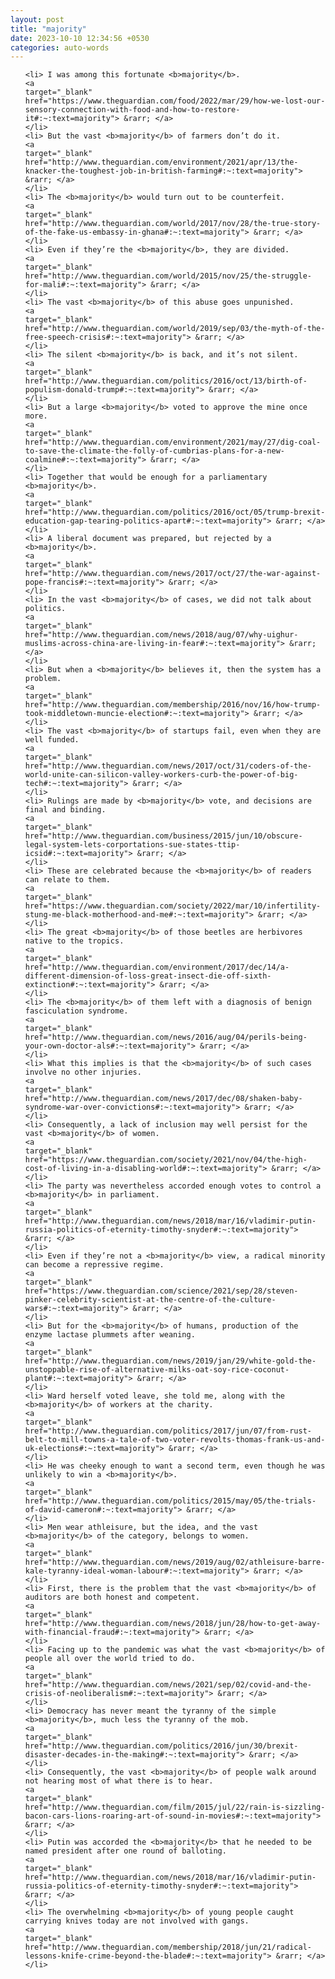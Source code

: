 ```yaml
---
layout: post
title: "majority"
date: 2023-10-10 12:34:56 +0530
categories: auto-words
---
```

<ol>

    <li> I was among this fortunate <b>majority</b>.
    <a 
    target="_blank" 
    href="https://www.theguardian.com/food/2022/mar/29/how-we-lost-our-sensory-connection-with-food-and-how-to-restore-it#:~:text=majority"> &rarr; </a>
    </li>
    <li> But the vast <b>majority</b> of farmers don’t do it.
    <a 
    target="_blank" 
    href="http://www.theguardian.com/environment/2021/apr/13/the-knacker-the-toughest-job-in-british-farming#:~:text=majority"> &rarr; </a>
    </li>
    <li> The <b>majority</b> would turn out to be counterfeit.
    <a 
    target="_blank" 
    href="http://www.theguardian.com/world/2017/nov/28/the-true-story-of-the-fake-us-embassy-in-ghana#:~:text=majority"> &rarr; </a>
    </li>
    <li> Even if they’re the <b>majority</b>, they are divided.
    <a 
    target="_blank" 
    href="http://www.theguardian.com/world/2015/nov/25/the-struggle-for-mali#:~:text=majority"> &rarr; </a>
    </li>
    <li> The vast <b>majority</b> of this abuse goes unpunished.
    <a 
    target="_blank" 
    href="http://www.theguardian.com/world/2019/sep/03/the-myth-of-the-free-speech-crisis#:~:text=majority"> &rarr; </a>
    </li>
    <li> The silent <b>majority</b> is back, and it’s not silent.
    <a 
    target="_blank" 
    href="http://www.theguardian.com/politics/2016/oct/13/birth-of-populism-donald-trump#:~:text=majority"> &rarr; </a>
    </li>
    <li> But a large <b>majority</b> voted to approve the mine once more.
    <a 
    target="_blank" 
    href="http://www.theguardian.com/environment/2021/may/27/dig-coal-to-save-the-climate-the-folly-of-cumbrias-plans-for-a-new-coalmine#:~:text=majority"> &rarr; </a>
    </li>
    <li> Together that would be enough for a parliamentary <b>majority</b>.
    <a 
    target="_blank" 
    href="http://www.theguardian.com/politics/2016/oct/05/trump-brexit-education-gap-tearing-politics-apart#:~:text=majority"> &rarr; </a>
    </li>
    <li> A liberal document was prepared, but rejected by a <b>majority</b>.
    <a 
    target="_blank" 
    href="http://www.theguardian.com/news/2017/oct/27/the-war-against-pope-francis#:~:text=majority"> &rarr; </a>
    </li>
    <li> In the vast <b>majority</b> of cases, we did not talk about politics.
    <a 
    target="_blank" 
    href="http://www.theguardian.com/news/2018/aug/07/why-uighur-muslims-across-china-are-living-in-fear#:~:text=majority"> &rarr; </a>
    </li>
    <li> But when a <b>majority</b> believes it, then the system has a problem.
    <a 
    target="_blank" 
    href="http://www.theguardian.com/membership/2016/nov/16/how-trump-took-middletown-muncie-election#:~:text=majority"> &rarr; </a>
    </li>
    <li> The vast <b>majority</b> of startups fail, even when they are well funded.
    <a 
    target="_blank" 
    href="http://www.theguardian.com/news/2017/oct/31/coders-of-the-world-unite-can-silicon-valley-workers-curb-the-power-of-big-tech#:~:text=majority"> &rarr; </a>
    </li>
    <li> Rulings are made by <b>majority</b> vote, and decisions are final and binding.
    <a 
    target="_blank" 
    href="http://www.theguardian.com/business/2015/jun/10/obscure-legal-system-lets-corportations-sue-states-ttip-icsid#:~:text=majority"> &rarr; </a>
    </li>
    <li> These are celebrated because the <b>majority</b> of readers can relate to them.
    <a 
    target="_blank" 
    href="https://www.theguardian.com/society/2022/mar/10/infertility-stung-me-black-motherhood-and-me#:~:text=majority"> &rarr; </a>
    </li>
    <li> The great <b>majority</b> of those beetles are herbivores native to the tropics.
    <a 
    target="_blank" 
    href="http://www.theguardian.com/environment/2017/dec/14/a-different-dimension-of-loss-great-insect-die-off-sixth-extinction#:~:text=majority"> &rarr; </a>
    </li>
    <li> The <b>majority</b> of them left with a diagnosis of benign fasciculation syndrome.
    <a 
    target="_blank" 
    href="http://www.theguardian.com/news/2016/aug/04/perils-being-your-own-doctor-als#:~:text=majority"> &rarr; </a>
    </li>
    <li> What this implies is that the <b>majority</b> of such cases involve no other injuries.
    <a 
    target="_blank" 
    href="http://www.theguardian.com/news/2017/dec/08/shaken-baby-syndrome-war-over-convictions#:~:text=majority"> &rarr; </a>
    </li>
    <li> Consequently, a lack of inclusion may well persist for the vast <b>majority</b> of women.
    <a 
    target="_blank" 
    href="https://www.theguardian.com/society/2021/nov/04/the-high-cost-of-living-in-a-disabling-world#:~:text=majority"> &rarr; </a>
    </li>
    <li> The party was nevertheless accorded enough votes to control a <b>majority</b> in parliament.
    <a 
    target="_blank" 
    href="http://www.theguardian.com/news/2018/mar/16/vladimir-putin-russia-politics-of-eternity-timothy-snyder#:~:text=majority"> &rarr; </a>
    </li>
    <li> Even if they’re not a <b>majority</b> view, a radical minority can become a repressive regime.
    <a 
    target="_blank" 
    href="https://www.theguardian.com/science/2021/sep/28/steven-pinker-celebrity-scientist-at-the-centre-of-the-culture-wars#:~:text=majority"> &rarr; </a>
    </li>
    <li> But for the <b>majority</b> of humans, production of the enzyme lactase plummets after weaning.
    <a 
    target="_blank" 
    href="http://www.theguardian.com/news/2019/jan/29/white-gold-the-unstoppable-rise-of-alternative-milks-oat-soy-rice-coconut-plant#:~:text=majority"> &rarr; </a>
    </li>
    <li> Ward herself voted leave, she told me, along with the <b>majority</b> of workers at the charity.
    <a 
    target="_blank" 
    href="http://www.theguardian.com/politics/2017/jun/07/from-rust-belt-to-mill-towns-a-tale-of-two-voter-revolts-thomas-frank-us-and-uk-elections#:~:text=majority"> &rarr; </a>
    </li>
    <li> He was cheeky enough to want a second term, even though he was unlikely to win a <b>majority</b>.
    <a 
    target="_blank" 
    href="http://www.theguardian.com/politics/2015/may/05/the-trials-of-david-cameron#:~:text=majority"> &rarr; </a>
    </li>
    <li> Men wear athleisure, but the idea, and the vast <b>majority</b> of the category, belongs to women.
    <a 
    target="_blank" 
    href="http://www.theguardian.com/news/2019/aug/02/athleisure-barre-kale-tyranny-ideal-woman-labour#:~:text=majority"> &rarr; </a>
    </li>
    <li> First, there is the problem that the vast <b>majority</b> of auditors are both honest and competent.
    <a 
    target="_blank" 
    href="http://www.theguardian.com/news/2018/jun/28/how-to-get-away-with-financial-fraud#:~:text=majority"> &rarr; </a>
    </li>
    <li> Facing up to the pandemic was what the vast <b>majority</b> of people all over the world tried to do.
    <a 
    target="_blank" 
    href="http://www.theguardian.com/news/2021/sep/02/covid-and-the-crisis-of-neoliberalism#:~:text=majority"> &rarr; </a>
    </li>
    <li> Democracy has never meant the tyranny of the simple <b>majority</b>, much less the tyranny of the mob.
    <a 
    target="_blank" 
    href="http://www.theguardian.com/politics/2016/jun/30/brexit-disaster-decades-in-the-making#:~:text=majority"> &rarr; </a>
    </li>
    <li> Consequently, the vast <b>majority</b> of people walk around not hearing most of what there is to hear.
    <a 
    target="_blank" 
    href="http://www.theguardian.com/film/2015/jul/22/rain-is-sizzling-bacon-cars-lions-roaring-art-of-sound-in-movies#:~:text=majority"> &rarr; </a>
    </li>
    <li> Putin was accorded the <b>majority</b> that he needed to be named president after one round of balloting.
    <a 
    target="_blank" 
    href="http://www.theguardian.com/news/2018/mar/16/vladimir-putin-russia-politics-of-eternity-timothy-snyder#:~:text=majority"> &rarr; </a>
    </li>
    <li> The overwhelming <b>majority</b> of young people caught carrying knives today are not involved with gangs.
    <a 
    target="_blank" 
    href="http://www.theguardian.com/membership/2018/jun/21/radical-lessons-knife-crime-beyond-the-blade#:~:text=majority"> &rarr; </a>
    </li>
